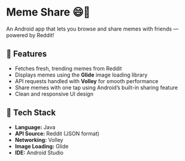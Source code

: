 # Meme Share 😄📲
An Android app that lets you browse and share memes with friends — powered by Reddit!

## 📱 Features
- Fetches fresh, trending memes from Reddit
- Displays memes using the **Glide** image loading library
- API requests handled with **Volley** for smooth performance
- Share memes with one tap using Android’s built-in sharing feature
- Clean and responsive UI design

## 🚀 Tech Stack
- **Language:** Java
- **API Source:** Reddit (JSON format)
- **Networking:** Volley
- **Image Loading:** Glide
- **IDE:** Android Studio
